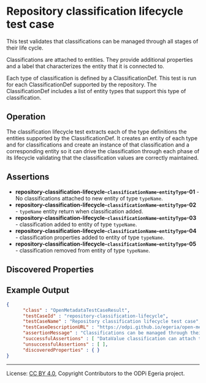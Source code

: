 <!-- SPDX-License-Identifier: CC-BY-4.0 -->
<!-- Copyright Contributors to the ODPi Egeria project. -->

# Repository classification lifecycle test case

This test validates that classifications can be managed through all stages of their life cycle.

Classifications are attached to entities.
They provide additional properties and a label that characterizes
the entity that it is connected to.

Each type of classification is defined by a ClassificationDef.
This test is run for each ClassificationDef supported by the repository.
The ClassificationDef includes a list of entity types that support this type
of classification.

## Operation

The classification lifecycle test extracts each of the type definitions the entities supported
by the ClassificationDef.
It creates an entity of each type and 
for classifications and create an instance of
that classification and a corresponding entity so it can
drive the classification through each phase of its lifecycle validating that the classification values are correctly maintained.

## Assertions
  
* **repository-classification-lifecycle-`classificationName`-`entityType`-01** - No classifications attached to new entity of type `typeName`.
* **repository-classification-lifecycle-`classificationName`-`entityType`-02** - `typeName` entity return when classification added.
* **repository-classification-lifecycle-`classificationName`-`entityType`-03** - classification added to entity of type `typeName`.
* **repository-classification-lifecycle-`classificationName`-`entityType`-04** - classification properties added to entity of type `typeName`.
* **repository-classification-lifecycle-`classificationName`-`entityType`-05** - classification removed from entity of type `typeName`.
    

## Discovered Properties


## Example Output


```json
{
      "class" : "OpenMetadataTestCaseResult",
      "testCaseId" : "repository-classification-lifecycle",
      "testCaseName" : "Repository classification lifecycle test case",
      "testCaseDescriptionURL" : "https://odpi.github.io/egeria/open-metadata-conformance-suite/docs/repository-workbench/repository-classification-lifecycle-test-case.md",
      "assertionMessage" : "Classifications can be managed through their lifecycle",
      "successfulAssertions" : [ "DataValue classification can attach to a supported entity.", "DataValue classification added to entity of type GlossaryTerm", "DataValue classification removed from entity of type GlossaryTerm", "DataValue classification added to all identified entities" ],
      "unsuccessfulAssertions" : [ ],
      "discoveredProperties" : { }
}
```


----
License: [CC BY 4.0](https://creativecommons.org/licenses/by/4.0/),
Copyright Contributors to the ODPi Egeria project.